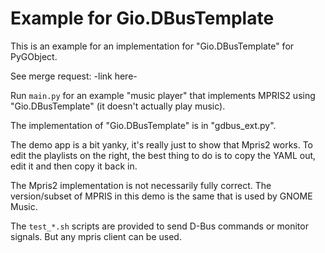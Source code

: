 # Example for Gio.DBusTemplate

This is an example for an implementation for "Gio.DBusTemplate" for PyGObject.

See merge request: -link here-

Run `main.py` for an example "music player" that implements MPRIS2 using "Gio.DBusTemplate" 
(it doesn't actually play music).

The implementation of "Gio.DBusTemplate" is in "gdbus_ext.py". 

The demo app is a bit yanky, it's really just to show that Mpris2 works. To edit the playlists on the right, the best
thing to do is to copy the YAML out, edit it and then copy it back in.

The Mpris2 implementation is not necessarily fully correct. The version/subset of MPRIS in this demo is the same that
is used by GNOME Music.

The `test_*.sh` scripts are provided to send D-Bus commands or monitor signals. But any mpris client can be used.
